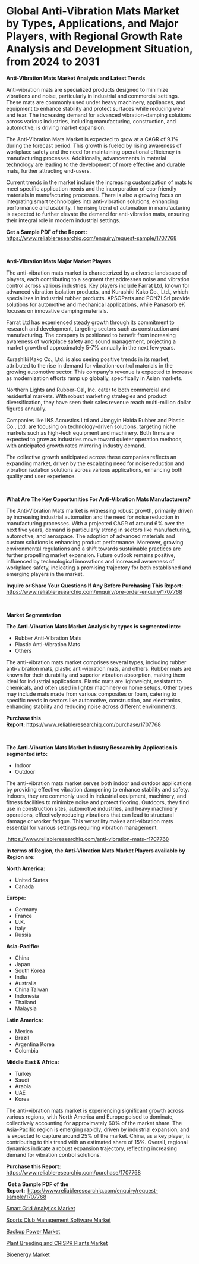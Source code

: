 <p><h1>Global Anti-Vibration Mats Market by Types, Applications, and Major Players, with Regional Growth Rate Analysis and Development Situation, from 2024 to 2031</h1></p><p><strong>Anti-Vibration Mats Market Analysis and Latest Trends</strong></p>
<p><p>Anti-vibration mats are specialized products designed to minimize vibrations and noise, particularly in industrial and commercial settings. These mats are commonly used under heavy machinery, appliances, and equipment to enhance stability and protect surfaces while reducing wear and tear. The increasing demand for advanced vibration-damping solutions across various industries, including manufacturing, construction, and automotive, is driving market expansion.</p><p>The Anti-Vibration Mats Market is expected to grow at a CAGR of 9.1% during the forecast period. This growth is fueled by rising awareness of workplace safety and the need for maintaining operational efficiency in manufacturing processes. Additionally, advancements in material technology are leading to the development of more effective and durable mats, further attracting end-users.</p><p>Current trends in the market include the increasing customization of mats to meet specific application needs and the incorporation of eco-friendly materials in manufacturing processes. There is also a growing focus on integrating smart technologies into anti-vibration solutions, enhancing performance and usability. The rising trend of automation in manufacturing is expected to further elevate the demand for anti-vibration mats, ensuring their integral role in modern industrial settings.</p></p>
<p><strong>Get a Sample PDF of the Report:&nbsp;</strong> <a href="https://www.reliableresearchiq.com/enquiry/request-sample/1707768?utm_campaign=1141&utm_medium=2&utm_source=Github&utm_content=ia&utm_term=07102024&utm_id=anti-vibration-mats">https://www.reliableresearchiq.com/enquiry/request-sample/1707768</a></p>
<p>&nbsp;</p>
<p><strong>Anti-Vibration Mats Major Market Players</strong></p>
<p><p>The anti-vibration mats market is characterized by a diverse landscape of players, each contributing to a segment that addresses noise and vibration control across various industries. Key players include Farrat Ltd, known for advanced vibration isolation products, and Kurashiki Kako Co., Ltd., which specializes in industrial rubber products. APSOParts and PONZI Srl provide solutions for automotive and mechanical applications, while Panasorb eK focuses on innovative damping materials.</p><p>Farrat Ltd has experienced steady growth through its commitment to research and development, targeting sectors such as construction and manufacturing. The company is positioned to benefit from increasing awareness of workplace safety and sound management, projecting a market growth of approximately 5-7% annually in the next few years.</p><p>Kurashiki Kako Co., Ltd. is also seeing positive trends in its market, attributed to the rise in demand for vibration-control materials in the growing automotive sector. This company's revenue is expected to increase as modernization efforts ramp up globally, specifically in Asian markets.</p><p>Northern Lights and Rubber-Cal, Inc. cater to both commercial and residential markets. With robust marketing strategies and product diversification, they have seen their sales revenue reach multi-million dollar figures annually.</p><p>Companies like INS Acoustics Ltd and Jiangyin Haida Rubber and Plastic Co., Ltd. are focusing on technology-driven solutions, targeting niche markets such as high-tech equipment and machinery. Both firms are expected to grow as industries move toward quieter operation methods, with anticipated growth rates mirroring industry demand.</p><p>The collective growth anticipated across these companies reflects an expanding market, driven by the escalating need for noise reduction and vibration isolation solutions across various applications, enhancing both quality and user experience.</p></p>
<p>&nbsp;</p>
<p><strong>What Are The Key Opportunities For Anti-Vibration Mats Manufacturers?</strong></p>
<p><p>The Anti-Vibration Mats market is witnessing robust growth, primarily driven by increasing industrial automation and the need for noise reduction in manufacturing processes. With a projected CAGR of around 6% over the next five years, demand is particularly strong in sectors like manufacturing, automotive, and aerospace. The adoption of advanced materials and custom solutions is enhancing product performance. Moreover, growing environmental regulations and a shift towards sustainable practices are further propelling market expansion. Future outlook remains positive, influenced by technological innovations and increased awareness of workplace safety, indicating a promising trajectory for both established and emerging players in the market.</p></p>
<p><strong>Inquire or Share Your Questions If Any Before Purchasing This Report:</strong> <a href="https://www.reliableresearchiq.com/enquiry/pre-order-enquiry/1707768?utm_campaign=1141&utm_medium=2&utm_source=Github&utm_content=ia&utm_term=07102024&utm_id=anti-vibration-mats">https://www.reliableresearchiq.com/enquiry/pre-order-enquiry/1707768</a></p>
<p>&nbsp;</p>
<p><strong>Market Segmentation</strong></p>
<p><strong>The Anti-Vibration Mats Market Analysis by types is segmented into:</strong></p>
<p><ul><li>Rubber Anti-Vibration Mats</li><li>Plastic Anti-Vibration Mats</li><li>Others</li></ul></p>
<p><p>The anti-vibration mats market comprises several types, including rubber anti-vibration mats, plastic anti-vibration mats, and others. Rubber mats are known for their durability and superior vibration absorption, making them ideal for industrial applications. Plastic mats are lightweight, resistant to chemicals, and often used in lighter machinery or home setups. Other types may include mats made from various composites or foam, catering to specific needs in sectors like automotive, construction, and electronics, enhancing stability and reducing noise across different environments.</p></p>
<p><strong>Purchase this Report:&nbsp;</strong><a href="https://www.reliableresearchiq.com/purchase/1707768?utm_campaign=1141&utm_medium=2&utm_source=Github&utm_content=ia&utm_term=07102024&utm_id=anti-vibration-mats">https://www.reliableresearchiq.com/purchase/1707768</a></p>
<p>&nbsp;</p>
<p><strong>The Anti-Vibration Mats Market Industry Research by Application is segmented into:</strong></p>
<p><ul><li>Indoor</li><li>Outdoor</li></ul></p>
<p><p>The anti-vibration mats market serves both indoor and outdoor applications by providing effective vibration dampening to enhance stability and safety. Indoors, they are commonly used in industrial equipment, machinery, and fitness facilities to minimize noise and protect flooring. Outdoors, they find use in construction sites, automotive industries, and heavy machinery operations, effectively reducing vibrations that can lead to structural damage or worker fatigue. This versatility makes anti-vibration mats essential for various settings requiring vibration management.</p></p>
<p><a href="https://www.reliableresearchiq.com/anti-vibration-mats-r1707768?utm_campaign=1141&utm_medium=2&utm_source=Github&utm_content=ia&utm_term=07102024&utm_id=anti-vibration-mats">&nbsp;https://www.reliableresearchiq.com/anti-vibration-mats-r1707768</a></p>
<p><strong>In terms of Region, the Anti-Vibration Mats Market Players available by Region are:</strong></p>
<p>
    <p> <strong> North America: </strong>
        <ul>
            <li>United States</li>
            <li>Canada</li>
        </ul>
        </p> 
    <p> <strong> Europe: </strong>
        <ul>
            <li>Germany</li>
            <li>France</li>
            <li>U.K.</li>
            <li>Italy</li>
            <li>Russia</li>
        </ul>
        </p> 
    <p> <strong> Asia-Pacific: </strong>
        <ul>
            <li>China</li>
            <li>Japan</li>
            <li>South Korea</li>
            <li>India</li>
            <li>Australia</li>
            <li>China Taiwan</li>
            <li>Indonesia</li>
            <li>Thailand</li>
            <li>Malaysia</li>
        </ul>
        </p> 
    <p> <strong> Latin America: </strong>
        <ul>
            <li>Mexico</li>
            <li>Brazil</li>
            <li>Argentina Korea</li>
            <li>Colombia</li>
        </ul>
        </p> 
    <p> <strong> Middle East & Africa: </strong>
        <ul>
            <li>Turkey</li>
            <li>Saudi</li>
            <li>Arabia</li>
            <li>UAE</li>
            <li>Korea</li>
        </ul>
    </p>
    </p>
<p><p>The anti-vibration mats market is experiencing significant growth across various regions, with North America and Europe poised to dominate, collectively accounting for approximately 60% of the market share. The Asia-Pacific region is emerging rapidly, driven by industrial expansion, and is expected to capture around 25% of the market. China, as a key player, is contributing to this trend with an estimated share of 15%. Overall, regional dynamics indicate a robust expansion trajectory, reflecting increasing demand for vibration control solutions.</p></p>
<p><strong>Purchase this Report: </strong><a href="https://www.reliableresearchiq.com/purchase/1707768?utm_campaign=1141&utm_medium=2&utm_source=Github&utm_content=ia&utm_term=07102024&utm_id=anti-vibration-mats">https://www.reliableresearchiq.com/purchase/1707768</a></p>
<p>&nbsp;<strong>Get a Sample PDF of the Report:&nbsp;&nbsp;</strong><a href="https://www.reliableresearchiq.com/enquiry/request-sample/1707768?utm_campaign=1141&utm_medium=2&utm_source=Github&utm_content=ia&utm_term=07102024&utm_id=anti-vibration-mats">https://www.reliableresearchiq.com/enquiry/request-sample/1707768</a></p>
<p><strong></strong></p>
<p><p><a href="https://www.linkedin.com/pulse/sustainability-trends-smart-grid-analytics-industry-market-implications-ka3ic?utm_campaign=1141&utm_medium=2&utm_source=Github&utm_content=ia&utm_term=07102024&utm_id=anti-vibration-mats">Smart Grid Analytics Market</a></p><p><a href="https://www.linkedin.com/pulse/sports-club-management-software-ecosystem-mapping-innovation-hjs6e?utm_campaign=1141&utm_medium=2&utm_source=Github&utm_content=ia&utm_term=07102024&utm_id=anti-vibration-mats">Sports Club Management Software Market</a></p><p><a href="https://issuu.com/reportprime-2/docs/backup-power-market-size-2030.pptx_74747326ae3e49?utm_campaign=1141&utm_medium=2&utm_source=Github&utm_content=ia&utm_term=07102024&utm_id=anti-vibration-mats">Backup Power Market</a></p><p><a href="https://www.linkedin.com/pulse/global-plant-breeding-crispr-plants-market-trends-analysis-future-tlftc?utm_campaign=1141&utm_medium=2&utm_source=Github&utm_content=ia&utm_term=07102024&utm_id=anti-vibration-mats">Plant Breeding and CRISPR Plants Market</a></p><p><a href="https://issuu.com/reportprime-2/docs/bioenergy-market-size-2030.pptx_831b99148a8e4c?utm_campaign=1141&utm_medium=2&utm_source=Github&utm_content=ia&utm_term=07102024&utm_id=anti-vibration-mats">Bioenergy Market</a></p></p>